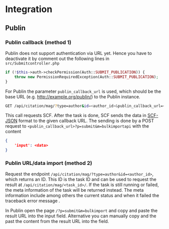 <h1>Integration</h1>

## Publin


### Publin callback (method 1)

Publin does not support authentication via URL yet. Hence you have to deactivate it by comment out the following lines in `src/Submitcontroller.php`
```php
if (!$this->auth->checkPermission(Auth::SUBMIT_PUBLICATION)) {
	throw new PermissionRequiredException(Auth::SUBMIT_PUBLICATION);
}
```

For Publin the parameter `publin_callback_url` is used, which should be the base URL (e.g. http://example.org/publin/) to the Publin instance.

```bash
GET /api/citation/mag/?type=author&id=<author_id>&publin_callback_url=<publin_url>
```

This call requests SCF. After the task is done, SCF sends the data in [SCF-JSON](api.md) format to the given callback URL. The sending is done by a POST request to `<publin_callback_url>?p=submit&m=bulkimportapi` with the content
```json
{
    'input': <data>
}
```

### Publin URL/data import (method 2)

Request the endpoint `/api/citation/mag/?type=author&id=<author_id>`, which returns an ID. This ID is the task ID and can be used to request the result at `/api/citation/mag/<task_id>/`. If the task is still running or failed, the meta information of the task will be returned instead. The meta information include among others the current status and when it failed the traceback error message
.

In Publin open the page `/?p=submit&m=bulkimport` and copy and paste the result URL into the input field. Alternative you can manually copy and the past the content from the result URL into the field.